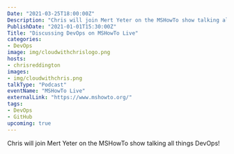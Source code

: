 ```yaml
---
Date: "2021-03-25T18:00:00Z"
Description: "Chris will join Mert Yeter on the MSHowTo show talking all things DevOps!"
PublishDate: "2021-01-01T15:30:00Z"
Title: "Discussing DevOps on MSHowTo Live"
categories:
- DevOps
image: img/cloudwithchrislogo.png
hosts:
- chrisreddington
images:
- img/cloudwithchris.png
talkType: "Podcast"
eventName: "MSHowTo Live"
externalLink: "https://www.mshowto.org/"
tags:
- DevOps
- GitHub
upcoming: true
---
```

Chris will join Mert Yeter on the MSHowTo show talking all things DevOps!